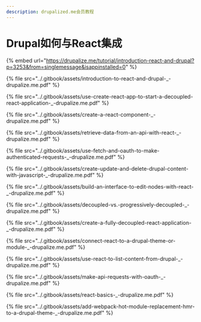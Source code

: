 ```yaml
---
description: drupalized.me会员教程
---
```


# Drupal如何与React集成

{% embed url="https://drupalize.me/tutorial/introduction-react-and-drupal?p=3253&from=singlemessage&isappinstalled=0" %}

{% file src="../.gitbook/assets/introduction-to-react-and-drupal-\_-drupalize.me.pdf" %}

{% file src="../.gitbook/assets/use-create-react-app-to-start-a-decoupled-react-application-\_-drupalize.me.pdf" %}

{% file src="../.gitbook/assets/create-a-react-component-\_-drupalize.me.pdf" %}

{% file src="../.gitbook/assets/retrieve-data-from-an-api-with-react-\_-drupalize.me.pdf" %}

{% file src="../.gitbook/assets/use-fetch-and-oauth-to-make-authenticated-requests-\_-drupalize.me.pdf" %}

{% file src="../.gitbook/assets/create-update-and-delete-drupal-content-with-javascript-\_-drupalize.me.pdf" %}

{% file src="../.gitbook/assets/build-an-interface-to-edit-nodes-with-react-\_-drupalize.me.pdf" %}

{% file src="../.gitbook/assets/decoupled-vs.-progressively-decoupled-\_-drupalize.me.pdf" %}

{% file src="../.gitbook/assets/create-a-fully-decoupled-react-application-\_-drupalize.me.pdf" %}

{% file src="../.gitbook/assets/connect-react-to-a-drupal-theme-or-module-\_-drupalize.me.pdf" %}

{% file src="../.gitbook/assets/use-react-to-list-content-from-drupal-\_-drupalize.me.pdf" %}

{% file src="../.gitbook/assets/make-api-requests-with-oauth-\_-drupalize.me.pdf" %}

{% file src="../.gitbook/assets/react-basics-\_-drupalize.me.pdf" %}

{% file src="../.gitbook/assets/add-webpack-hot-module-replacement-hmr-to-a-drupal-theme-\_-drupalize.me.pdf" %}



